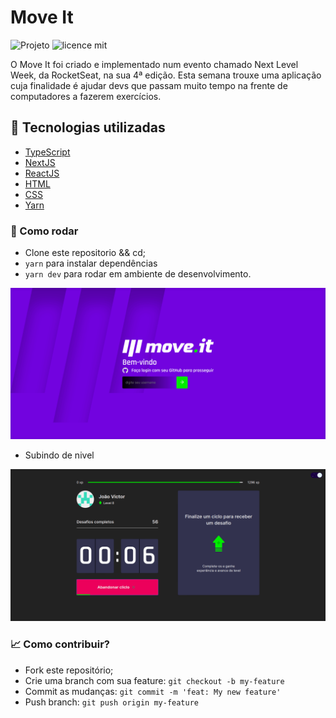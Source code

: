 # Move It

![Projeto](https://img.shields.io/badge/joaovictor3g-moveit-dark)
![licence mit](https://img.shields.io/badge/license-MIT-green)

<p>O Move It foi criado e implementado num evento chamado Next Level Week, da RocketSeat, na sua 4ª edição. Esta semana trouxe uma aplicação cuja finalidade é ajudar devs que passam muito tempo na frente de computadores a fazerem exercícios.</p>

## 🚀 Tecnologias utilizadas

- [TypeScript](https://www.typescriptlang.org/)
- [NextJS](https://nextjs.org/)
- [ReactJS](https://reactjs.org/)
- [HTML](https://developer.mozilla.org/pt-BR/docs/Web/HTML)
- [CSS](https://developer.mozilla.org/pt-BR/docs/Web/CSS)
- [Yarn](https://yarnpkg.com/)

### 🔨 Como rodar
- Clone este repositorio && cd;
- `yarn` para instalar dependências
- `yarn dev` para rodar em ambiente de desenvolvimento.

<img src="./public/move-it.gif">

- Subindo de nivel

<img src="./public/levelupDark.gif">

### 📈 Como contribuir?
- Fork este repositório;
- Crie uma branch com sua feature: `git checkout -b my-feature`
- Commit as mudanças: `git commit -m 'feat: My new feature'`
- Push branch: `git push origin my-feature`
